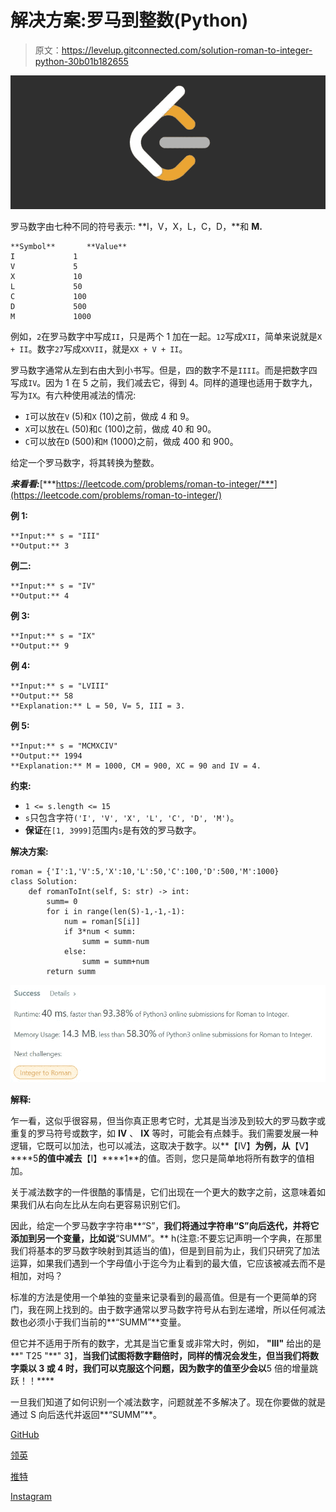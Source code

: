 # 解决方案:罗马到整数(Python)

> 原文：<https://levelup.gitconnected.com/solution-roman-to-integer-python-30b01b182655>

![](img/d742fdfc3f99d5c0858a92b336fd0579.png)

罗马数字由七种不同的符号表示: **I，V，X，L，C，D，**和 **M.**

```
**Symbol**       **Value**
I             1
V             5
X             10
L             50
C             100
D             500
M             1000
```

例如，`2`在罗马数字中写成`II`，只是两个 1 加在一起。`12`写成`XII`，简单来说就是`X + II`。数字`27`写成`XXVII`，就是`XX + V + II`。

罗马数字通常从左到右由大到小书写。但是，四的数字不是`IIII`。而是把数字四写成`IV`。因为 1 在 5 之前，我们减去它，得到 4。同样的道理也适用于数字九，写为`IX`。有六种使用减法的情况:

*   `I`可以放在`V` (5)和`X` (10)之前，做成 4 和 9。
*   `X`可以放在`L` (50)和`C` (100)之前，做成 40 和 90。
*   `C`可以放在`D` (500)和`M` (1000)之前，做成 400 和 900。

给定一个罗马数字，将其转换为整数。

***来看看:***[***https://leetcode.com/problems/roman-to-integer/***](https://leetcode.com/problems/roman-to-integer/)

**例 1:**

```
**Input:** s = "III"
**Output:** 3
```

**例二:**

```
**Input:** s = "IV"
**Output:** 4
```

**例 3:**

```
**Input:** s = "IX"
**Output:** 9
```

**例 4:**

```
**Input:** s = "LVIII"
**Output:** 58
**Explanation:** L = 50, V= 5, III = 3.
```

**例 5:**

```
**Input:** s = "MCMXCIV"
**Output:** 1994
**Explanation:** M = 1000, CM = 900, XC = 90 and IV = 4.
```

**约束:**

*   `1 <= s.length <= 15`
*   `s`只包含字符`('I', 'V', 'X', 'L', 'C', 'D', 'M')`。
*   **保证**在`[1, 3999]`范围内`s`是有效的罗马数字。

**解决方案:**

```
roman = {'I':1,'V':5,'X':10,'L':50,'C':100,'D':500,'M':1000}
class Solution:
    def romanToInt(self, S: str) -> int:
        summ= 0
        for i in range(len(S)-1,-1,-1):
            num = roman[S[i]]
            if 3*num < summ: 
                summ = summ-num
            else: 
                summ = summ+num
        return summ
```

![](img/60830f32d48679cbf2b06c3170a03a5d.png)

**解释:**

乍一看，这似乎很容易，但当你真正思考它时，尤其是当涉及到较大的罗马数字或重复的罗马符号或数字，如 **IV** 、 **IX** 等时，可能会有点棘手。我们需要发展一种逻辑，它既可以加法，也可以减法，这取决于数字。以**【IV】**为例，从**【V】****5**的值中减去**【I】****1**的值。否则，您只是简单地将所有数字的值相加。

关于减法数字的一件很酷的事情是，它们出现在一个更大的数字之前，这意味着如果我们从右向左比从左向右更容易识别它们。

因此，给定一个罗马数字字符串**“S”，**我们将通过字符串“S”向后迭代，并将它添加到另一个变量，比如说**“SUMM”。** h(注意:不要忘记声明一个字典，在那里我们将基本的罗马数字映射到其适当的值)，但是到目前为止，我们只研究了加法运算，如果我们遇到一个字母值小于迄今为止看到的最大值，它应该被减去而不是相加，对吗？

标准的方法是使用一个单独的变量来记录看到的最高值。但是有一个更简单的窍门，我在网上找到的。由于数字通常以罗马数字符号从右到左递增，所以任何减法数也必须小于我们当前的**“SUMM”**变量。

但它并不适用于所有的数字，尤其是当它重复或非常大时，例如， **"III"** 给出的是**" T25 "**" 3】，**当我们试图将数字翻倍时，同样的情况会发生，但当我们将数字乘以 3 或 4 时，我们可以克服这个问题，因为数字的值至少会以**5 倍的增量跳跃！！****

一旦我们知道了如何识别一个减法数字，问题就差不多解决了。现在你要做的就是通过 S 向后迭代并返回**“SUMM”**。

[GitHub](https://github.com/ritchiepulikottil)

[领英](https://www.linkedin.com/in/ritchie-pulikottil-6876341aa)

[推特](https://twitter.com/itsritchie1005)

[Instagram](https://instagram.com/ritchiepulikottil)